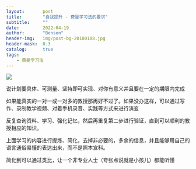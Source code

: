 ```yaml
---
layout:       post
title:        "自我提升 - 费曼学习法的要求"
subtitle:     ""
date:         2022-04-19
author:       "Benson"
header-img:   img/post-bg-20180108.jpg
header-mask:  0.3
catalog:      true
tags: 
    - 费曼学习法
---
```


![](http://tc.seoipo.com/202204192027831.png)

说计划要具体、可测量、坚持即可实现、对你有意义并且要在一定的期限内完成

如果能真实的一对一或一对多的教授那再好不过了。如果没办这样，可以通过写作、录制教学视频、对着手机录音、实践等方式来进行演变

反复查询资料、学习、强化记忆，然后再重复第二步进行验证，直到可以顺利的教授相应的知识。

上面学习的内容进行提炼、简化，去掉非必要的，多余的信息，并且能够用自己的语言通俗易懂的表达出来，而不是照本宣科。

简化到可以通过类比，让一个非专业人士（夸张点说就是小孩儿）都能听懂

